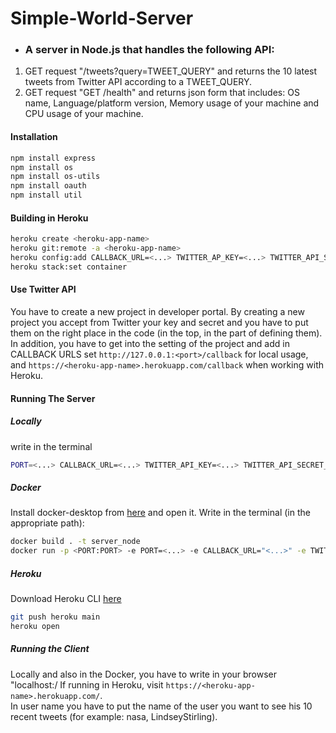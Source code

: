 # Simple-World-Server
+ ### A server in Node.js that handles the following API: ###
1. GET request "/tweets?query=TWEET_QUERY" and returns the 10 latest tweets from Twitter API according to a TWEET_QUERY.
2. GET request "GET /health" and returns json form that includes: OS name, Language/platform version, Memory usage of your machine and CPU usage of your machine.


#### Installation ####
```bash
npm install express
npm install os
npm install os-utils
npm install oauth
npm install util
```

#### Building in Heroku ####

```bash
heroku create <heroku-app-name>
heroku git:remote -a <heroku-app-name>
heroku config:add CALLBACK_URL=<...> TWITTER_AP_KEY=<...> TWITTER_API_SECRET_KEY=<...>
heroku stack:set container
```

#### Use Twitter API ####
You have to create a new project in developer portal. By creating a new project you accept from Twitter your key and secret and you have to put them on the right place in the code (in the top, in the part of defining them).
In addition, you have to get into the setting of the project and add in CALLBACK URLS set `http://127.0.0.1:<port>/callback` for local usage, and `https://<heroku-app-name>.herokuapp.com/callback` when working with Heroku.


#### Running The Server ####

##### Locally #####
write in the terminal
```bash
PORT=<...> CALLBACK_URL=<...> TWITTER_API_KEY=<...> TWITTER_API_SECRET_KEY=<...> node app.js
```

##### Docker #####
Install docker-desktop from [here](https://www.docker.com/products/docker-desktop) and open it.
Write in the terminal (in the appropriate path):

```bash
docker build . -t server_node
docker run -p <PORT:PORT> -e PORT=<...> -e CALLBACK_URL="<...>" -e TWITTER_API_KEY ="<...>" -e TWITTER_API_SECRET_KEY "<...>" server_node
```

##### Heroku #####
Download Heroku CLI [here](https://devcenter.heroku.com/articles/heroku-cli)

```bash
git push heroku main
heroku open
```

##### Running the Client #####
Locally and also in the Docker, you have to write in your browser "localhost:<port>/
If running in Heroku, visit `https://<heroku-app-name>.herokuapp.com/`. <br />
In user name you have to put the name of the user you want to see his 10 recent tweets (for example: nasa, LindseyStirling).


